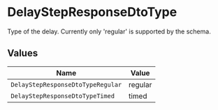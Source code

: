 # DelayStepResponseDtoType

Type of the delay. Currently only 'regular' is supported by the schema.


## Values

| Name                              | Value                             |
| --------------------------------- | --------------------------------- |
| `DelayStepResponseDtoTypeRegular` | regular                           |
| `DelayStepResponseDtoTypeTimed`   | timed                             |
